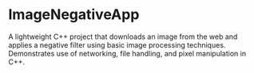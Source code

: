 # ImageNegativeApp
A lightweight C++ project that downloads an image from the web and applies a negative filter using basic image processing techniques. Demonstrates use of networking, file handling, and pixel manipulation in C++.
